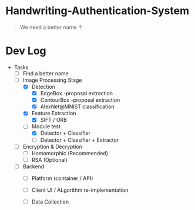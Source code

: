 # Handwriting-Authentication-System
> We need a better name ↑

#   Dev Log

* Tasks
    * [ ] Find a better name
    * [ ] Image Processing Stage
        * [x] Detection
            * [x]   EdgeBox -proposal extraction
            * [x]   ContourBox -proposal extraction
            * [x]   AlexNet@MNIST classification
        * [x] Feature Extraction
            * [x]   SIFT / ORB
        * [ ] Module test
            * [x]   Detector + Classifier
            * [ ]   Detector + Classifier + Extractor
    * [ ] Encryption & Decryption
        * [ ] Homomorphic (Recommended)
        * [ ] RSA (Optional)
    * [ ] Backend
        * [ ] Platform (container / API)
        * [ ] Client UI / ALgorithm re-implementation
        * [ ] Data Collection


